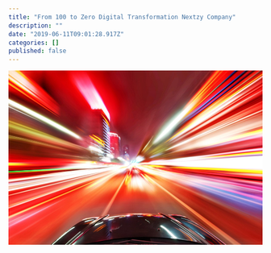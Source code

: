 ```yaml
---
title: "From 100 to Zero Digital Transformation Nextzy Company"
description: ""
date: "2019-06-11T09:01:28.917Z"
categories: []
published: false
---
```


![](./asset-1.jpg)
